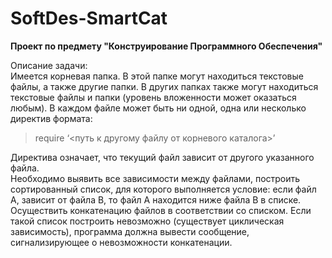 # SoftDes-SmartCat
**Проект по предмету "Конструирование Программного Обеспечения"**

Описание задачи:\
Имеется корневая папка. В этой папке могут находиться текстовые файлы, а также другие папки. В других папках также могут находиться текстовые файлы и папки (уровень вложенности может оказаться любым). В каждом файле может быть ни одной, одна или несколько директив формата:
> require ‘<путь к другому файлу от корневого каталога>’

Директива означает, что текущий файл зависит от другого указанного файла.\
Необходимо выявить все зависимости между файлами, построить сортированный список, для которого выполняется условие: если файл А, зависит от файла В, то файл А находится ниже файла В в списке. Осуществить конкатенацию файлов в соответствии со списком. Если такой список построить невозможно (существует циклическая зависимость), программа должна вывести сообщение, сигнализирующее о невозможности конкатенации.
